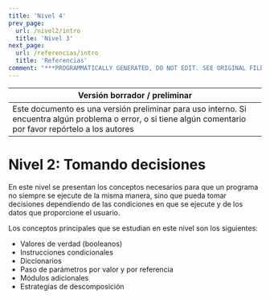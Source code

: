 ```yaml
---
title: 'Nivel 4'
prev_page:
  url: /nivel2/intro
  title: 'Nivel 3'
next_page:
  url: /referencias/intro
  title: 'Referencias'
comment: "***PROGRAMMATICALLY GENERATED, DO NOT EDIT. SEE ORIGINAL FILES IN /content***"
---
```

Versión borrador / preliminar |
-------------------|
Este documento es una versión preliminar para uso interno. Si encuentra algún problema o error, o si tiene algún comentario por favor repórtelo a los autores|



# Nivel 2: Tomando decisiones

En este nivel se presentan los conceptos necesarios para que un programa no siempre se ejecute de la misma manera, sino que pueda tomar decisiones dependiendo de las condiciones en que se ejecute y de los datos que proporcione el usuario. 

Los conceptos principales que se estudian en este nivel son los siguientes:

* Valores de verdad (booleanos)
* Instrucciones condicionales
* Diccionarios
* Paso de parámetros por valor y por referencia
* Módulos adicionales
* Estrategias de descomposición
